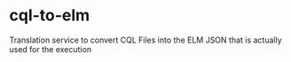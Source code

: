 # cql-to-elm
Translation service to convert CQL Files into the ELM JSON that is actually used for the execution
